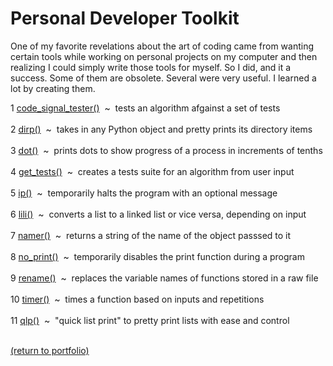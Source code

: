 # Personal Developer Toolkit

One of my favorite revelations about the art of coding came from wanting certain tools while working on personal projects on my computer and then realizing I could simply write those tools for myself. So I did, and it a success. Some of them are obsolete. Several were very useful. I learned a lot by creating them.

1 [code_signal_tester()](/code_signal_tester.md)&nbsp;&nbsp;\~&nbsp;&nbsp;tests an algorithm afgainst a set of tests<br><br>
2 [dirp()](/dirp.md)&nbsp;&nbsp;\~&nbsp;&nbsp;takes in any Python object and pretty prints its directory items<br><br>
3 [dot()](/dot.md)&nbsp;&nbsp;\~&nbsp;&nbsp;prints dots to show progress of a process in increments of tenths<br><br>
4 [get_tests()](/get_tests.md)&nbsp;&nbsp;\~&nbsp;&nbsp;creates a tests suite for an algorithm from user input<br><br>
5 [ip()](/ip.md)&nbsp;&nbsp;\~&nbsp;&nbsp;temporarily halts the program with an optional message<br><br>
6 [lili()](/lili.md)&nbsp;&nbsp;\~&nbsp;&nbsp;converts a list to a linked list or vice versa, depending on input<br><br>
7 [namer()](/namer.md)&nbsp;&nbsp;\~&nbsp;&nbsp;returns a string of the name of the object passsed to it<br><br>
8 [no_print()](/no_print.md)&nbsp;&nbsp;\~&nbsp;&nbsp;temporarily disables the print function during a program<br><br>
9 [rename()](/rename.md)&nbsp;&nbsp;\~&nbsp;&nbsp;replaces the variable names of functions stored in a raw file<br><br>
10 [timer()](/timer.md)&nbsp;&nbsp;\~&nbsp;&nbsp;times a function based on inputs and repetitions<br><br>
11 [qlp()](/qlp.md)&nbsp;&nbsp;\~&nbsp;&nbsp;"quick list print" to pretty print lists with ease and control<br><br>


<!-- dot could become a generator object -->

<!--
01234567890123456789012345678901234567890123456789012345678901234567890123456  67
7 dot()  ~  prints dots to show progress of a process in increments of tenths
-->
<a href="https://rowcased.github.io/">(return to portfolio)</a>

